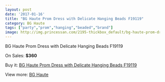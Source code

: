 ```yaml
---
layout: post
date: '2017-01-16'
title: "BG Haute Prom Dress with Delicate Hanging Beads F19119"
category: BG Haute
tags: ["party","prom","hanging","beaded","brand"]
image: http://img.princessan.com/2195-thickbox_default/bg-haute-prom-dress-with-delicate-hanging-beads-f19119.jpg
---
```

BG Haute Prom Dress with Delicate Hanging Beads F19119

On Sales: **$360**
<a href="https://www.princessan.com/en/bg-haute/990-bg-haute-prom-dress-with-delicate-hanging-beads-f19119.html"><amp-img layout="responsive" width="600" height="600" src="//img.princessan.com/2195-thickbox_default/bg-haute-prom-dress-with-delicate-hanging-beads-f19119.jpg" alt="BG Haute Prom Dress with Delicate Hanging Beads F19119 0" /></a>
<a href="https://www.princessan.com/en/bg-haute/990-bg-haute-prom-dress-with-delicate-hanging-beads-f19119.html"><amp-img layout="responsive" width="600" height="600" src="//img.princessan.com/2198-thickbox_default/bg-haute-prom-dress-with-delicate-hanging-beads-f19119.jpg" alt="BG Haute Prom Dress with Delicate Hanging Beads F19119 1" /></a>
<a href="https://www.princessan.com/en/bg-haute/990-bg-haute-prom-dress-with-delicate-hanging-beads-f19119.html"><amp-img layout="responsive" width="600" height="600" src="//img.princessan.com/2197-thickbox_default/bg-haute-prom-dress-with-delicate-hanging-beads-f19119.jpg" alt="BG Haute Prom Dress with Delicate Hanging Beads F19119 2" /></a>
<a href="https://www.princessan.com/en/bg-haute/990-bg-haute-prom-dress-with-delicate-hanging-beads-f19119.html"><amp-img layout="responsive" width="600" height="600" src="//img.princessan.com/2196-thickbox_default/bg-haute-prom-dress-with-delicate-hanging-beads-f19119.jpg" alt="BG Haute Prom Dress with Delicate Hanging Beads F19119 3" /></a>

Buy it: [BG Haute Prom Dress with Delicate Hanging Beads F19119](https://www.princessan.com/en/bg-haute/990-bg-haute-prom-dress-with-delicate-hanging-beads-f19119.html "BG Haute Prom Dress with Delicate Hanging Beads F19119")

View more: [BG Haute](https://www.princessan.com/en/10-bg-haute "BG Haute")